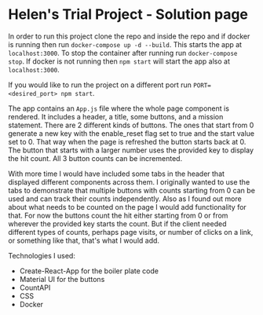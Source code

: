 # Helen's Trial Project - Solution page
In order to run this project clone the repo and inside the repo and if docker is running then run `docker-compose up -d --build`. This starts the app at `localhost:3000`. To stop the container after running run `docker-compose stop`. If docker is not running then `npm start` will start the app also at `localhost:3000`.

If you would like to run the project on a different port run `PORT=<desired_port> npm start`.

The app contains an `App.js` file where the whole page component is rendered. It includes a header, a title, some buttons, and a mission statement. There are 2 different kinds of buttons. The ones that start from 0 generate a new key with the enable_reset flag set to true and the start value set to 0. That way when the page is refreshed the button starts back at 0. The button that starts with a larger number uses the provided key to display the hit count. All 3 button counts can be incremented. 

With more time I would have included some tabs in the header that displayed different components across them. I originally wanted to use the tabs to demonstrate that multiple buttons with counts starting from 0 can be used and can track their counts independently. Also as I found out more about what needs to be counted on the page I would add functionality for that. For now the buttons count the hit either starting from 0 or from wherever the provided key starts the count. But if the client needed different types of counts, perhaps page visits, or number of clicks on a link, or something like that, that's what I would add.

Technologies I used:
- Create-React-App for the boiler plate code
- Material UI for the buttons
- CountAPI
- CSS
- Docker